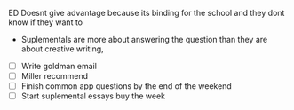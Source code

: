 


ED Doesnt give advantage  because its binding for the school and they dont know if they want to 



- Suplementals are more about answering the question than they are about creative writing,

- [ ] Write goldman email
- [ ] Miller recommend
- [ ] Finish common app questions by the end of the weekend
- [ ] Start suplemental essays buy the week 
